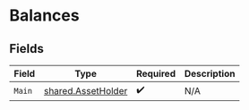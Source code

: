 # Balances


## Fields

| Field                                                    | Type                                                     | Required                                                 | Description                                              |
| -------------------------------------------------------- | -------------------------------------------------------- | -------------------------------------------------------- | -------------------------------------------------------- |
| `Main`                                                   | [shared.AssetHolder](../../models/shared/assetholder.md) | :heavy_check_mark:                                       | N/A                                                      |